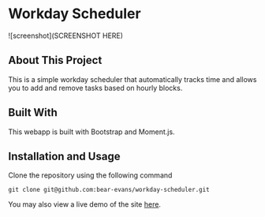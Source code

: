 # Workday Scheduler

![screenshot](SCREENSHOT HERE)

## About This Project

This is a simple workday scheduler that automatically tracks time and allows you to add and remove tasks based on hourly blocks.

## Built With

This webapp is built with Bootstrap and Moment.js.

## Installation and Usage

Clone the repository using the following command

```
git clone git@github.com:bear-evans/workday-scheduler.git
```

You may also view a live demo of the site [here](https://bear-evans.github.io/workday-scheduler/).
